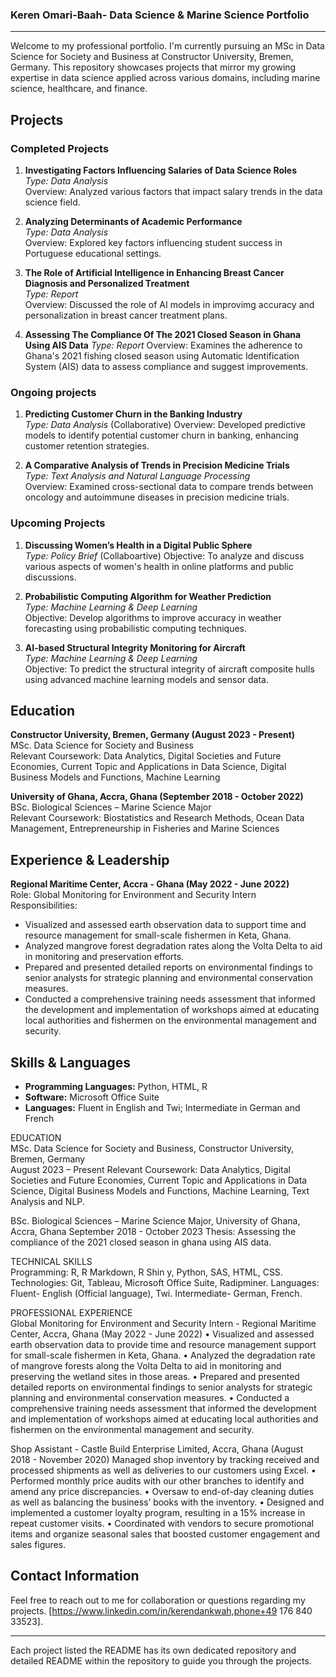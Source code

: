 ### Keren Omari-Baah- Data Science & Marine Science Portfolio

---

Welcome to my professional portfolio. I'm currently pursuing an MSc in Data Science for Society and Business at Constructor University, Bremen, Germany. This repository showcases projects that mirror my growing expertise in data science applied across various domains, including marine science, healthcare, and finance.


## Projects

### Completed Projects

1. **Investigating Factors Influencing Salaries of Data Science Roles**  
   _Type: Data Analysis_  
   Overview: Analyzed various factors that impact salary trends in the data science field.

2.  **Analyzing Determinants of Academic Performance**  
   _Type: Data Analysis_  
   Overview: Explored key factors influencing student success in Portuguese educational settings.

3. **The Role of Artificial Intelligence in Enhancing Breast Cancer Diagnosis and Personalized Treatment**  
   _Type: Report_  
   Overview: Discussed the role of AI models in improvimg accuracy and personalization in breast cancer treatment plans.
   
5. **Assessing The Compliance Of The 2021 Closed Season in Ghana Using AIS Data**
   _Type: Report_
   Overview: Examines the adherence to Ghana's 2021 fishing closed season using Automatic Identification System (AIS) data to assess compliance and suggest improvements.


### Ongoing projects

1. **Predicting Customer Churn in the Banking Industry**  
   _Type: Data Analysis_  (Collaborative)
   Overview: Developed predictive models to identify potential customer churn in banking, enhancing customer retention strategies.

2. **A Comparative Analysis of Trends in Precision Medicine Trials**  
   _Type: Text Analysis and Natural Language Processing_  
   Overview: Examined cross-sectional data to compare trends between oncology and autoimmune diseases in precision medicine trials.

### Upcoming Projects

1. **Discussing Women’s Health in a Digital Public Sphere**  
   _Type: Policy Brief_  (Collaboartive)
   Objective: To analyze and discuss various aspects of women's health in online platforms and public discussions.

2. **Probabilistic Computing Algorithm for Weather Prediction**  
   _Type: Machine Learning & Deep Learning_  
   Objective: Develop algorithms to improve accuracy in weather forecasting using probabilistic computing techniques.

3. **AI-based Structural Integrity Monitoring for Aircraft**  
   _Type: Machine Learning & Deep Learning_  
   Objective: To predict the structural integrity of aircraft composite hulls using advanced machine learning models and sensor data.

## Education

**Constructor University, Bremen, Germany (August 2023 - Present)**  
MSc. Data Science for Society and Business  
Relevant Coursework: Data Analytics, Digital Societies and Future Economies, Current Topic and Applications in Data Science, Digital Business Models and Functions, Machine Learning

**University of Ghana, Accra, Ghana (September 2018 - October 2022)**  
BSc. Biological Sciences – Marine Science Major  
Relevant Coursework: Biostatistics and Research Methods, Ocean Data Management, Entrepreneurship in Fisheries and Marine Sciences

## Experience & Leadership

**Regional Maritime Center, Accra - Ghana (May 2022 - June 2022)**  
Role: Global Monitoring for Environment and Security Intern  
Responsibilities:
- Visualized and assessed earth observation data to support time and resource management for small-scale fishermen in Keta, Ghana.
- Analyzed mangrove forest degradation rates along the Volta Delta to aid in monitoring and preservation efforts.
- Prepared and presented detailed reports on environmental findings to senior analysts for strategic planning and environmental conservation measures.
- Conducted a comprehensive training needs assessment that informed the development and implementation of workshops aimed at educating local authorities and fishermen on the environmental management and security. 


## Skills & Languages

- **Programming Languages:** Python, HTML, R
- **Software:** Microsoft Office Suite
- **Languages:** Fluent in English and Twi; Intermediate in German and French


EDUCATION                                                                                                                                                                                                                                       
MSc. Data Science for Society and Business, Constructor University, Bremen, Germany  
August 2023 – Present Relevant Coursework:  Data Analytics, Digital Societies and Future Economies, Current Topic and Applications in Data Science, Digital Business Models and Functions, Machine Learning, Text Analysis and NLP.

BSc. Biological Sciences – Marine Science Major, University of Ghana, Accra, Ghana 
September 2018 - October 2023 Thesis: Assessing the compliance of the 2021 closed season in ghana using AIS data.

TECHNICAL SKILLS                                                                                                                                                                                                                            
Programming: R, R Markdown, R Shin y, Python, SAS, HTML, CSS.
Technologies: Git, Tableau, Microsoft Office Suite, Radipminer.
Languages: Fluent- English (Official language), Twi. Intermediate- German, French.
 
PROFESSIONAL EXPERIENCE                                                                                                                                                                                                         
Global Monitoring for Environment and Security Intern - Regional Maritime Center, Accra, Ghana (May 2022 - June 2022)
•	Visualized and assessed earth observation data to provide time and resource management support for small-scale fishermen in Keta, Ghana.
•	Analyzed the degradation rate of mangrove forests along the Volta Delta to aid in monitoring and preserving the wetland sites in those areas. 
•	Prepared and presented detailed reports on environmental findings to senior analysts for strategic planning and environmental conservation measures.
•	Conducted a comprehensive training needs assessment that informed the development and implementation of workshops aimed at educating local authorities and fishermen on the environmental management and security. 

Shop Assistant - Castle Build Enterprise Limited, Accra, Ghana (August 2018 - November 2020)
Managed shop inventory by tracking received and processed shipments as well as deliveries to our customers using Excel.
•	Performed monthly price audits with our other branches to identify and amend any price discrepancies.
•	Oversaw to end-of-day cleaning duties as well as balancing the business’ books with the inventory.
•	Designed and implemented a customer loyalty program, resulting in a 15% increase in repeat customer visits.
•	Coordinated with vendors to secure promotional items and organize seasonal sales that boosted customer engagement and sales figures.

## Contact Information

Feel free to reach out to me for collaboration or questions regarding my projects. [https://www.linkedin.com/in/kerendankwah,phone+49 176 840 33523].

---
Each project listed the README has its own dedicated repository and detailed README within the repository to guide you through the projects.


